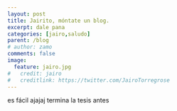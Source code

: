 ```yaml
---
layout: post
title: Jairito, móntate un blog.
excerpt: dale pana
categories: [jairo,saludo]
parent: /blog
# author: zamo
comments: false
image:
  feature: jairo.jpg
#   credit: jairo
#   creditlink: https://twitter.com/JairoTorregrose
---
```


es fácil ajajaj termina la tesis antes
<!-- ![jairito](/img/jairo.jpg) -->